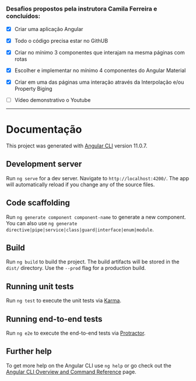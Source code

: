 #

### Desafios propostos pela instrutora Camila Ferreira e concluídos:

- [x] Criar uma aplicação Angular
- [X] Todo o código precisa estar no GithUB
- [x] Criar no mínimo 3 componentes que interajam na mesma páginas com rotas
- [x] Escolher e implementar no mínimo 4 componentes do Angular Material
- [x] Criar em uma das páginas uma interação através da Interpolação e/ou Property Biging
- [ ] Vídeo demonstrativo o Youtube


___



# Documentação

This project was generated with [Angular CLI](https://github.com/angular/angular-cli) version 11.0.7.

## Development server

Run `ng serve` for a dev server. Navigate to `http://localhost:4200/`. The app will automatically reload if you change any of the source files.

## Code scaffolding

Run `ng generate component component-name` to generate a new component. You can also use `ng generate directive|pipe|service|class|guard|interface|enum|module`.

## Build

Run `ng build` to build the project. The build artifacts will be stored in the `dist/` directory. Use the `--prod` flag for a production build.

## Running unit tests

Run `ng test` to execute the unit tests via [Karma](https://karma-runner.github.io).

## Running end-to-end tests

Run `ng e2e` to execute the end-to-end tests via [Protractor](http://www.protractortest.org/).

## Further help

To get more help on the Angular CLI use `ng help` or go check out the [Angular CLI Overview and Command Reference](https://angular.io/cli) page.
